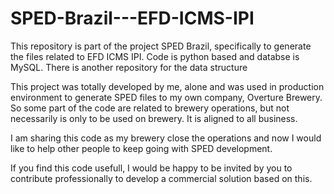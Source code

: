 # SPED-Brazil---EFD-ICMS-IPI
This repository is part of the project SPED Brazil, specifically to generate the files related to EFD ICMS IPI. Code is python based and databse is MySQL. There is another repository for the data structure

This project was totally developed by me, alone and was used in production environment to generate SPED files to my own company, Overture Brewery. So some part of the code are related to brewery operations, but not necessarily is only to be used on brewery. It is aligned to all business.

I am sharing this code as my brewery close the operations and now I would like to help other people to keep going with SPED development.

If you find this code usefull, I would be happy to be invited by you to contribute professionally to develop a commercial solution based on this.
